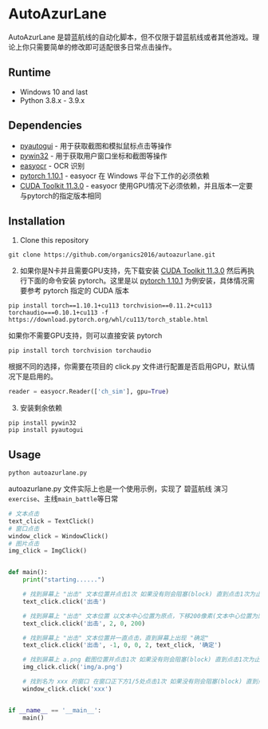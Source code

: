 # AutoAzurLane

AutoAzurLane 是碧蓝航线的自动化脚本，但不仅限于碧蓝航线或者其他游戏。理论上你只需要简单的修改即可适配很多日常点击操作。<br>

## Runtime

- Windows 10 and last
- Python 3.8.x - 3.9.x

## Dependencies
- [pyautogui](https://github.com/asweigart/pyautogui) - 用于获取截图和模拟鼠标点击等操作
- [pywin32](https://github.com/mhammond/pywin32) - 用于获取用户窗口坐标和截图等操作
- [easyocr](https://github.com/JaidedAI/EasyOCR) - OCR 识别
- [pytorch 1.10.1](https://pytorch.org/get-started/locally/) - easyocr 在 Windows 平台下工作的必须依赖
- [CUDA Toolkit 11.3.0](https://developer.nvidia.cn/cuda-toolkit-archive) - easyocr 使用GPU情况下必须依赖，并且版本一定要与pytorch的指定版本相同

## Installation
1. Clone this repository
```
git clone https://github.com/organics2016/autoazurlane.git
```

2. 如果你是N卡并且需要GPU支持，先下载安装 [CUDA Toolkit 11.3.0](https://developer.nvidia.cn/cuda-toolkit-archive) 然后再执行下面的命令安装 pytorch。这里是以 [pytorch 1.10.1](https://pytorch.org/get-started/locally/) 为例安装，具体情况需要参考 pytorch 指定的 CUDA 版本
```
pip install torch==1.10.1+cu113 torchvision==0.11.2+cu113 torchaudio===0.10.1+cu113 -f https://download.pytorch.org/whl/cu113/torch_stable.html

```

如果你不需要GPU支持，则可以直接安装 pytorch
```
pip install torch torchvision torchaudio
```

根据不同的选择，你需要在项目的 click.py 文件进行配置是否启用GPU，默认情况下是启用的。
```python
reader = easyocr.Reader(['ch_sim'], gpu=True)
```


3. 安装剩余依赖

```
pip install pywin32
pip install pyautogui

```

## Usage

```
python autoazurlane.py
```

autoazurlane.py 文件实际上也是一个使用示例，实现了 碧蓝航线 演习 `exercise`、主线`main_battle`等日常

```python
# 文本点击
text_click = TextClick()
# 窗口点击
window_click = WindowClick()
# 图片点击
img_click = ImgClick()


def main():
    print("starting......")

    # 找到屏幕上 "出击" 文本位置并点击1次 如果没有则会阻塞(block) 直到点击1次为止
    text_click.click('出击')

    # 找到屏幕上 "出击" 文本位置 以文本中心位置为原点，下移200像素(文本中心位置为原点，X轴左负右正，Y轴上负下正) 并点击2次 如果没有则会阻塞(block) 直到点击2次为止
    text_click.click('出击', 2, 0, 200)

    # 找到屏幕上 "出击" 文本位置并一直点击，直到屏幕上出现 "确定"
    text_click.click('出击', -1, 0, 0, 2, text_click, '确定')

    # 找到屏幕上 a.png 截图位置并点击1次 如果没有则会阻塞(block) 直到点击1次为止
    img_click.click('img/a.png')

    # 找到名为 xxx 的窗口 在窗口正下方1/5处点击1次 如果没有则会阻塞(block) 直到点击1次为止
    window_click.click('xxx')


if __name__ == '__main__':
    main()

```



